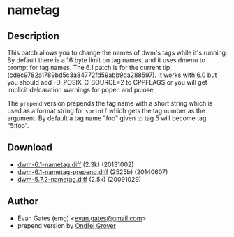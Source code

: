 nametag
=======

Description
-----------

This patch allows you to change the names of dwm's tags while it's running. By default there is a 16 byte limit on tag names, and it uses dmenu to prompt for tag names. The 6.1 patch is for the current tip (cdec9782a1789bd5c3a84772fd59abb9da288597). It works with 6.0 but you should add -D_POSIX_C_SOURCE=2 to CPPFLAGS or you will get implicit delcaration warnings for popen and pclose.

The `prepend` version prepends the tag name with a short string which is used as a format string for `sprintf` which gets the tag number as the argument. By default a tag name "foo" given to tag 5 will become tag "5:foo". 

Download
--------

* [dwm-6.1-nametag.diff](dwm-6.1-nametag.diff) (2.3k) (20131002)
* [dwm-6.1-nametag-prepend.diff](dwm-6.1-nametag-prepend.diff) (2525b) (20140607)
* [dwm-5.7.2-nametag.diff](dwm-5.7.2-nametag.diff) (2.5k) (20091029)

Author
------

* Evan Gates (emg) <[evan.gates@gmail.com](mailto:evan.gates@gmail.com)>
* prepend version by [Ondřej Grover](mailto:ondrej.grover@gmail.com)
